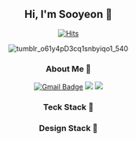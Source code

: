<div align="center">


## Hi, I'm Sooyeon 👋


[![Hits](https://hits.seeyoufarm.com/api/count/incr/badge.svg?url=https%3A%2F%2Fgithub.com%2Fgjbae1212%2Fhit-counter&count_bg=%23FFE5A0&title_bg=%23FFC13F&icon=pinboard.svg&icon_color=%23FFFFFF&title=VISIT&edge_flat=false)](https://hits.seeyoufarm.com)

![tumblr_o61y4pD3cq1snbyiqo1_540](https://user-images.githubusercontent.com/98953394/152582400-e4efd268-8cd3-437a-b9df-b6d9fce85dbc.gif)


 ### About Me 🥚
 
 [![Gmail Badge](https://img.shields.io/badge/Gmail-d14836?style=flat-square&logo=Gmail&logoColor=white&link=mailto:valikys@snu.ac.kr)](mailto:valikys@snu.ac.kr)
<a href="https://www.instagram.com/waterkite_01/"><img src="https://img.shields.io/badge/Instargram-E4405F?style=flat-square&logo=Instagram&logoColor=white"/></a>
<a href="https://bepolar.tistory.com"><img src="https://img.shields.io/badge/BePolar-00a3d2?style=flat-square&logo=Github&logoColor=white"/></a>
 

  
 ### Teck Stack 🐣
  
 
  
 ### Design Stack 🐥
  
  
</div> 
